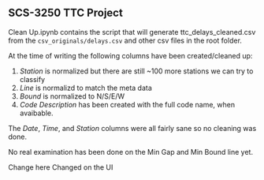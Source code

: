 ## SCS-3250 TTC Project

Clean Up.ipynb contains the script that will generate ttc_delays_cleaned.csv from the `csv_originals/delays.csv` and other csv files in the root folder.

At the time of writing the following columns have been created/cleaned up:

1. *Station* is normalized but there are still ~100 more stations we can try to classify
2. *Line* is normalizd to match the meta data
3. *Bound* is normalized to N/S/E/W
4. *Code Description* has been created with the full code name, when avaibable.

The *Date*, *Time*, and *Station* columns were all fairly sane so no cleaning was done.

No real examination has been done on the Min Gap and Min Bound line yet.

Change here
Changed on the UI



